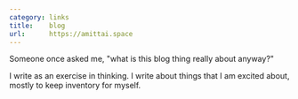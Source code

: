 ```yaml
---
category: links
title:    blog
url:      https://amittai.space
---
```


Someone once asked me, "what is this blog
thing really about anyway?"

I write as an exercise in thinking.
I write about things that
I am excited about, mostly to keep
inventory for myself.
